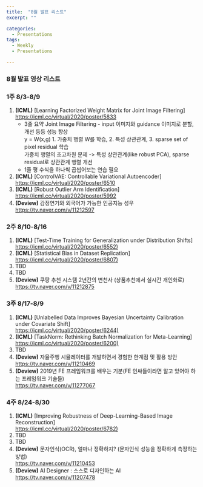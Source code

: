 ```yaml
---
title:  "8월 발표 리스트"
excerpt: ""

categories:
  - Presentations
tags:
  - Weekly
  - Presentations

---
```


### 8월 발표 영상 리스트

###     1주 8/3-8/9

1. **(ICML)** [Learning Factorized Weight Matrix for Joint Image Filtering]
   <https://icml.cc/virtual/2020/poster/5833>
   * 3줄 요약
     Joint Image Filtering - input 이미지와 guidance 이미지로 분할, 개선 등등 성능 향상  
     y = W(x,g) 1. 가중치 행렬 W를 학습, 2. 특성 상관관계, 3. sparse set of pixel residual 학습  
     가중치 행렬의 초고차원 문제 -> 특성 상관관계(like robust PCA), sparse residual로 상관관계 행렬 개선  
   * 1줄 평
     수식을 하나씩 곱씹어보는 연습 필요  
2. **(ICML)** [ControlVAE: Controllable Variational Autoencoder]
   <https://icml.cc/virtual/2020/poster/6510>
3. **(ICML)** [Robust Outlier Arm Identification]
   <https://icml.cc/virtual/2020/poster/5992>
4. **(Deview)** 감정연기와 외국어가 가능한 인공지능 성우
   <https://tv.naver.com/v/11212597>

### 2주 8/10-8/16

1. **(ICML)** [Test-Time Training for Generalization under Distribution Shifts]
   <https://icml.cc/virtual/2020/poster/6552)>
2. **(ICML)** [Statistical Bias in Dataset Replication]
   <https://icml.cc/virtual/2020/poster/6807)>
3. TBD
4. TBD
5. **(Deview)** 쿠팡 추천 시스템 2년간의 변천사 (상품추천에서 실시간 개인화로)
   <https://tv.naver.com/v/11212875>

### 3주 8/17-8/9

1. **(ICML)** [Unlabelled Data Improves Bayesian Uncertainty Calibration under Covariate Shift]  
   <https://icml.cc/virtual/2020/poster/6244)>
2. **(ICML)** [TaskNorm: Rethinking Batch Normalization for Meta-Learning]
   <https://icml.cc/virtual/2020/poster/6200)>
3. TBD
4. **(Deview)** 자율주행 시뮬레이터를 개발하면서 경험한 한계점 및 활용 방안
   <https://tv.naver.com/v/11210469>
5. **(Deview)**  2019년 FE 프레임워크를 배우는 기분(FE 인싸들이라면 알고 있어야 하는 프레임워크 기술들)  
   <https://tv.naver.com/v/11277067>

### 4주 8/24-8/30

1. **(ICML)** [Improving Robustness of Deep-Learning-Based Image Reconstruction]  
   <https://icml.cc/virtual/2020/poster/6782)>
2. TBD
3. TBD
4. **(Deview)**  문자인식(OCR), 얼마나 정확하지? (문자인식 성능을 정확하게 측정하는 방법)  
   <https://tv.naver.com/v/11210453>
5. **(Deview)**  AI Designer : 스스로 디자인하는 AI
   <https://tv.naver.com/v/11207478>